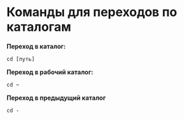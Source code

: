 # Команды для переходов по каталогам

**Переход в каталог:** 

    cd [путь]

**Переход в рабочий каталог:** 

    cd ~
    
**Переход в предыдущий каталог**

    cd -
    

